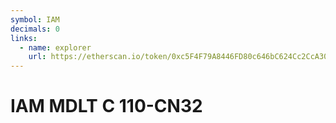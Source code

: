 ```yaml
---
symbol: IAM
decimals: 0
links:
  - name: explorer
    url: https://etherscan.io/token/0xc5F4F79A8446FD80c646bC624Cc2CcA30fEf55FB
---
```


# IAM MDLT C 110-CN32
